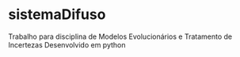 # sistemaDifuso
Trabalho para disciplina de Modelos Evolucionários e Tratamento de Incertezas
Desenvolvido em python
